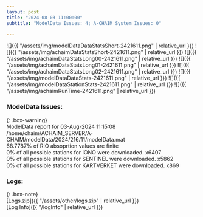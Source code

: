 ```yaml
---
layout: post
title: "2024-08-03 11:00:00"
subtitle: "ModelData Issues: 4; A-CHAIM System Issues: 0"

---
```


![]({{ "/assets/img/modelDataDataStatsShort-2421611.png" | relative_url }})
![]({{ "/assets/img/achaimDataStatsShort-2421611.png" | relative_url }})
![]({{ "/assets/img/achaimDataStatsLong00-2421611.png" | relative_url }})
![]({{ "/assets/img/achaimDataStatsLong01-2421611.png" | relative_url }})
![]({{ "/assets/img/achaimDataStatsLong02-2421611.png" | relative_url }})
![]({{ "/assets/img/modelDataDataStats-2421611.png" | relative_url }})
![]({{ "/assets/img/modelDataStationStats-2421611.png" | relative_url }})
![]({{ "/assets/img/achaimRunTime-2421611.png" | relative_url }})


### ModelData Issues:  
  
{: .box-warning}  
 ModelData report for 03-Aug-2024 11:15:08   
 /home/chaim/ACHAIM_SERVER/A-CHAIM/modelData/2024/216/11/modelData.mat   
 68.7787% of RIO absoprtion values are finite   
 0% of all possible stations for IONO were downloaded. x6407   
 0% of all possible stations for SENTINEL were downloaded. x5862   
 0% of all possible stations for KARTVERKET were downloaded. x869   
  


### Logs:  
  
{: .box-note}  
[Logs.zip]({{ "/assets/other/logs.zip" | relative_url }})  
[Log Info]({{ "/logInfo" | relative_url }})  
